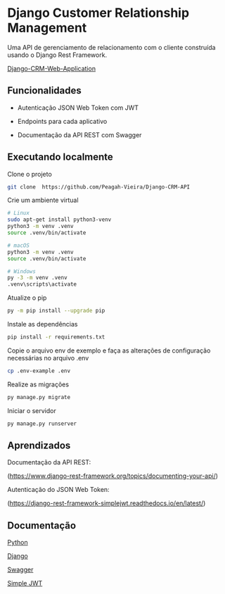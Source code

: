 # Django Customer Relationship Management

Uma API de gerenciamento de relacionamento com o cliente construída usando o Django Rest Framework.

[Django-CRM-Web-Application](https://github.com/Peagah-Vieira/Django-CRM-Web-Application)

## Funcionalidades

- Autenticação JSON Web Token com JWT

- Endpoints para cada aplicativo

- Documentação da API REST com Swagger

## Executando localmente

Clone o projeto

```bash
git clone  https://github.com/Peagah-Vieira/Django-CRM-API
```

Crie um ambiente virtual

```bash
# Linux
sudo apt-get install python3-venv
python3 -m venv .venv
source .venv/bin/activate

# macOS
python3 -m venv .venv
source .venv/bin/activate

# Windows
py -3 -m venv .venv
.venv\scripts\activate
```

Atualize o pip

```bash
py -m pip install --upgrade pip
```

Instale as dependências

```bash
pip install -r requirements.txt
```

Copie o arquivo env de exemplo e faça as alterações de configuração necessárias no arquivo .env

```bash
cp .env-example .env
```

Realize as migrações

```bash
py manage.py migrate
```

Iniciar o servidor

```bash
py manage.py runserver
```

## Aprendizados

Documentação da API REST:

(https://www.django-rest-framework.org/topics/documenting-your-api/)

Autenticação do JSON Web Token:

(https://django-rest-framework-simplejwt.readthedocs.io/en/latest/)

## Documentação

[Python](https://www.python.org)

[Django](https://www.djangoproject.com)

[Swagger](https://django-rest-swagger.readthedocs.io/en/latest/)

[Simple JWT](https://django-rest-framework-simplejwt.readthedocs.io/en/latest/getting_started.html)
